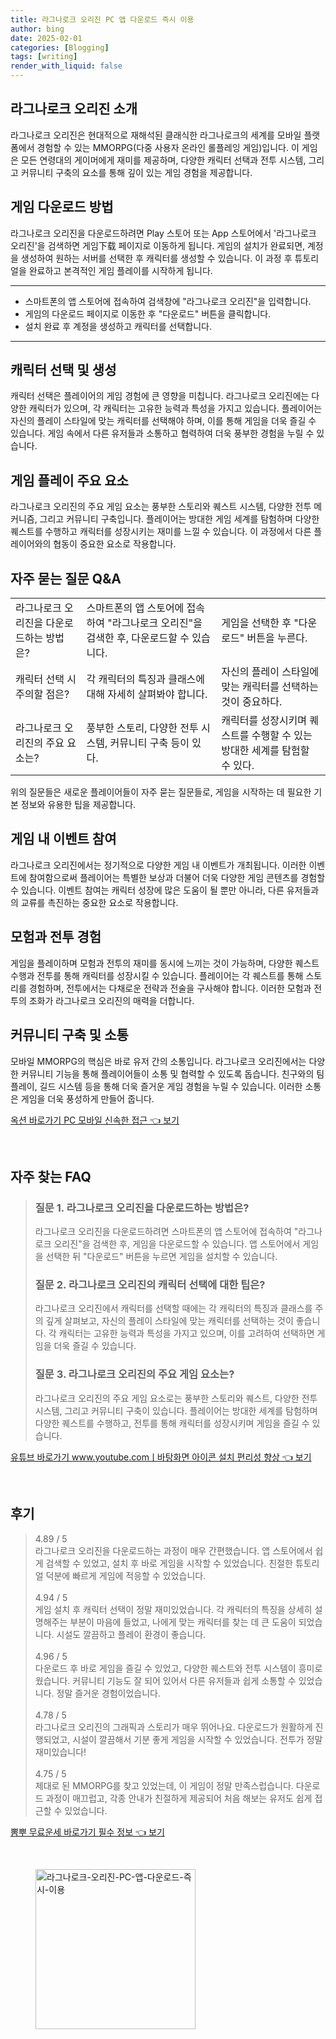 ```yaml
---
title: 라그나로크 오리진 PC 앱 다운로드 즉시 이용
author: bing
date: 2025-02-01
categories: [Blogging]
tags: [writing]
render_with_liquid: false
---
```



<h2 id='라그나로크_오리진_소개'>라그나로크 오리진 소개</h2>

<p>라그나로크 오리진은 현대적으로 재해석된 클래식한 라그나로크의 세계를 모바일 플랫폼에서 경험할 수 있는 MMORPG(다중 사용자 온라인 롤플레잉 게임)입니다. 이 게임은 모든 연령대의 게이머에게 재미를 제공하며, 다양한 캐릭터 선택과 전투 시스템, 그리고 커뮤니티 구축의 요소를 통해 깊이 있는 게임 경험을 제공합니다.</p>

<h2 id='게임_다운로드_방법'>게임 다운로드 방법</h2>

<p>라그나로크 오리진을 다운로드하려면 Play 스토어 또는 App 스토어에서 '라그나로크 오리진'을 검색하면 게임下载 페이지로 이동하게 됩니다. 게임의 설치가 완료되면, 계정을 생성하여 원하는 서버를 선택한 후 캐릭터를 생성할 수 있습니다. 이 과정 후 튜토리얼을 완료하고 본격적인 게임 플레이를 시작하게 됩니다.</p>

<hr />

<ul>
    <li>스마트폰의 앱 스토어에 접속하여 검색창에 "라그나로크 오리진"을 입력합니다.</li>
    <li>게임의 다운로드 페이지로 이동한 후 "다운로드" 버튼을 클릭합니다.</li>
    <li>설치 완료 후 계정을 생성하고 캐릭터를 선택합니다.</li>
</ul>

<hr />

<h2 id='캐릭터_선택_및_생성'>캐릭터 선택 및 생성</h2>

<p>캐릭터 선택은 플레이어의 게임 경험에 큰 영향을 미칩니다. 라그나로크 오리진에는 다양한 캐릭터가 있으며, 각 캐릭터는 고유한 능력과 특성을 가지고 있습니다. 플레이어는 자신의 플레이 스타일에 맞는 캐릭터를 선택해야 하며, 이를 통해 게임을 더욱 즐길 수 있습니다. 게임 속에서 다른 유저들과 소통하고 협력하여 더욱 풍부한 경험을 누릴 수 있습니다.</p>

<h2 id='게임_플레이_요소'>게임 플레이 주요 요소</h2>

<p>라그나로크 오리진의 주요 게임 요소는 풍부한 스토리와 퀘스트 시스템, 다양한 전투 메커니즘, 그리고 커뮤니티 구축입니다. 플레이어는 방대한 게임 세계를 탐험하며 다양한 퀘스트를 수행하고 캐릭터를 성장시키는 재미를 느낄 수 있습니다. 이 과정에서 다른 플레이어와의 협동이 중요한 요소로 작용합니다.</p>

<h2 id='자주_묻는_질문_QNA'>자주 묻는 질문 Q&A</h2>

<table>
    <tr>
        <td>라그나로크 오리진을 다운로드하는 방법은?</td>
        <td>스마트폰의 앱 스토어에 접속하여 "라그나로크 오리진"을 검색한 후, 다운로드할 수 있습니다.</td>
        <td>게임을 선택한 후 "다운로드" 버튼을 누른다.</td>
    </tr>
    <tr>
        <td>캐릭터 선택 시 주의할 점은?</td>
        <td>각 캐릭터의 특징과 클래스에 대해 자세히 살펴봐야 합니다.</td>
        <td>자신의 플레이 스타일에 맞는 캐릭터를 선택하는 것이 중요하다.</td>
    </tr>
    <tr>
        <td>라그나로크 오리진의 주요 요소는?</td>
        <td>풍부한 스토리, 다양한 전투 시스템, 커뮤니티 구축 등이 있다.</td>
        <td>캐릭터를 성장시키며 퀘스트를 수행할 수 있는 방대한 세계를 탐험할 수 있다.</td>
    </tr>
</table>

<p>위의 질문들은 새로운 플레이어들이 자주 묻는 질문들로, 게임을 시작하는 데 필요한 기본 정보와 유용한 팁을 제공합니다.</p>

<h2 id='게임_내_이벤트_참여'>게임 내 이벤트 참여</h2>

<p>라그나로크 오리진에서는 정기적으로 다양한 게임 내 이벤트가 개최됩니다. 이러한 이벤트에 참여함으로써 플레이어는 특별한 보상과 더불어 더욱 다양한 게임 콘텐츠를 경험할 수 있습니다. 이벤트 참여는 캐릭터 성장에 많은 도움이 될 뿐만 아니라, 다른 유저들과의 교류를 촉진하는 중요한 요소로 작용합니다.</p>

<h2 id='모험_과_전투_경험'>모험과 전투 경험</h2>

<p>게임을 플레이하며 모험과 전투의 재미를 동시에 느끼는 것이 가능하며, 다양한 퀘스트 수행과 전투를 통해 캐릭터를 성장시킬 수 있습니다. 플레이어는 각 퀘스트를 통해 스토리를 경험하며, 전투에서는 다채로운 전략과 전술을 구사해야 합니다. 이러한 모험과 전투의 조화가 라그나로크 오리진의 매력을 더합니다.</p>

<h2 id='커뮤니티_구축_및_소통'>커뮤니티 구축 및 소통</h2>

<p>모바일 MMORPG의 핵심은 바로 유저 간의 소통입니다. 라그나로크 오리진에서는 다양한 커뮤니티 기능을 통해 플레이어들이 소통 및 협력할 수 있도록 돕습니다. 친구와의 팀 플레이, 길드 시스템 등을 통해 더욱 즐거운 게임 경험을 누릴 수 있습니다. 이러한 소통은 게임을 더욱 풍성하게 만들어 줍니다.</p>


<p><a class="click-button" title="옥션 바로가기 PC 모바일 신속한 접근" href="https://24nara.github.io/posts/%EC%98%A5%EC%85%98-%EB%B0%94%EB%A1%9C%EA%B0%80%EA%B8%B0-PC-%EB%AA%A8%EB%B0%94%EC%9D%BC-%EC%8B%A0%EC%86%8D%ED%95%9C-%EC%A0%91%EA%B7%BC/" rel="dofollow">옥션 바로가기 PC 모바일 신속한 접근 👈 보기</a></p><br>
<h2 id='자주_찾는_FAQ'>자주 찾는 FAQ</h2>
<div itemscope="" itemtype="https://schema.org/FAQPage"> 
<blockquote> 
<div itemscope="" itemprop="mainEntity" itemtype="https://schema.org/Question"> 
<h3 itemprop="name">질문 1. 라그나로크 오리진을 다운로드하는 방법은?</h3> 
<div itemscope="" itemprop="acceptedAnswer" itemtype="https://schema.org/Answer"> 
<span itemprop="text"> 
<p>라그나로크 오리진을 다운로드하려면 스마트폰의 앱 스토어에 접속하여 "라그나로크 오리진"을 검색한 후, 게임을 다운로드할 수 있습니다. 앱 스토어에서 게임을 선택한 뒤 "다운로드" 버튼을 누르면 게임을 설치할 수 있습니다.</p> 
</span> 
</div> 
</div> 

<div itemscope="" itemprop="mainEntity" itemtype="https://schema.org/Question"> 
<h3 itemprop="name">질문 2. 라그나로크 오리진의 캐릭터 선택에 대한 팁은?</h3> 
<div itemscope="" itemprop="acceptedAnswer" itemtype="https://schema.org/Answer"> 
<span itemprop="text"> 
<p>라그나로크 오리진에서 캐릭터를 선택할 때에는 각 캐릭터의 특징과 클래스를 주의 깊게 살펴보고, 자신의 플레이 스타일에 맞는 캐릭터를 선택하는 것이 좋습니다. 각 캐릭터는 고유한 능력과 특성을 가지고 있으며, 이를 고려하여 선택하면 게임을 더욱 즐길 수 있습니다.</p> 
</span> 
</div> 
</div> 

<div itemscope="" itemprop="mainEntity" itemtype="https://schema.org/Question"> 
<h3 itemprop="name">질문 3. 라그나로크 오리진의 주요 게임 요소는?</h3> 
<div itemscope="" itemprop="acceptedAnswer" itemtype="https://schema.org/Answer"> 
<span itemprop="text"> 
<p>라그나로크 오리진의 주요 게임 요소로는 풍부한 스토리와 퀘스트, 다양한 전투 시스템, 그리고 커뮤니티 구축이 있습니다. 플레이어는 방대한 세계를 탐험하며 다양한 퀘스트를 수행하고, 전투를 통해 캐릭터를 성장시키며 게임을 즐길 수 있습니다.</p> 
</span> 
</div> 
</div> 
</blockquote> 
</div>
<p><a class="click-button" title="유튜브 바로가기 www.youtube.comㅣ바탕화면 아이콘 설치 편리성 향상" href="https://24nara.github.io/posts/%EC%9C%A0%ED%8A%9C%EB%B8%8C-%EB%B0%94%EB%A1%9C%EA%B0%80%EA%B8%B0-www.youtube.com%E3%85%A3%EB%B0%94%ED%83%95%ED%99%94%EB%A9%B4-%EC%95%84%EC%9D%B4%EC%BD%98-%EC%84%A4%EC%B9%98-%ED%8E%B8%EB%A6%AC%EC%84%B1-%ED%96%A5%EC%83%81/" rel="dofollow">유튜브 바로가기 www.youtube.comㅣ바탕화면 아이콘 설치 편리성 향상 👈 보기</a></p><br>
<h2 id='후기'>후기</h2>
<div itemscope itemtype="https://schema.org/Product">
  <blockquote>
  <div itemprop="review" itemscope itemtype="https://schema.org/Review">
      <div itemprop="reviewRating" itemscope itemtype="https://schema.org/Rating"> <span itemprop="ratingValue">4.89</span> / <span itemprop="bestRating">5</span> </div>
      <span itemprop="reviewBody">라그나로크 오리진을 다운로드하는 과정이 매우 간편했습니다. 앱 스토어에서 쉽게 검색할 수 있었고, 설치 후 바로 게임을 시작할 수 있었습니다. 친절한 튜토리얼 덕분에 빠르게 게임에 적응할 수 있었습니다.</span>
  </div>
  <br>
  <div itemprop="review" itemscope itemtype="https://schema.org/Review">
      <div itemprop="reviewRating" itemscope itemtype="https://schema.org/Rating"> <span itemprop="ratingValue">4.94</span> / <span itemprop="bestRating">5</span> </div>
      <span itemprop="reviewBody">게임 설치 후 캐릭터 선택이 정말 재미있었습니다. 각 캐릭터의 특징을 상세히 설명해주는 부분이 마음에 들었고, 나에게 맞는 캐릭터를 찾는 데 큰 도움이 되었습니다. 시설도 깔끔하고 플레이 환경이 좋습니다.</span>
  </div>
  <br>
  <div itemprop="review" itemscope itemtype="https://schema.org/Review">
      <div itemprop="reviewRating" itemscope itemtype="https://schema.org/Rating"> <span itemprop="ratingValue">4.96</span> / <span itemprop="bestRating">5</span> </div>
      <span itemprop="reviewBody">다운로드 후 바로 게임을 즐길 수 있었고, 다양한 퀘스트와 전투 시스템이 흥미로웠습니다. 커뮤니티 기능도 잘 되어 있어서 다른 유저들과 쉽게 소통할 수 있었습니다. 정말 즐거운 경험이었습니다.</span>
  </div>
  <br>
  <div itemprop="review" itemscope itemtype="https://schema.org/Review">
      <div itemprop="reviewRating" itemscope itemtype="https://schema.org/Rating"> <span itemprop="ratingValue">4.78</span> / <span itemprop="bestRating">5</span> </div>
      <span itemprop="reviewBody">라그나로크 오리진의 그래픽과 스토리가 매우 뛰어나요. 다운로드가 원활하게 진행되었고, 시설이 깔끔해서 기분 좋게 게임을 시작할 수 있었습니다. 전투가 정말 재미있습니다!</span>
  </div>
  <br>
  <div itemprop="review" itemscope itemtype="https://schema.org/Review">
      <div itemprop="reviewRating" itemscope itemtype="https://schema.org/Rating"> <span itemprop="ratingValue">4.75</span> / <span itemprop="bestRating">5</span> </div>
      <span itemprop="reviewBody">제대로 된 MMORPG를 찾고 있었는데, 이 게임이 정말 만족스럽습니다. 다운로드 과정이 매끄럽고, 각종 안내가 친절하게 제공되어 처음 해보는 유저도 쉽게 접근할 수 있었습니다.</span>
  </div>
  </blockquote>
</div>
<p><a class="click-button" title="뽐뿌 무료운세 바로가기 필수 정보" href="https://24nara.github.io/posts/%EB%BD%90%EB%BF%8C-%EB%AC%B4%EB%A3%8C%EC%9A%B4%EC%84%B8-%EB%B0%94%EB%A1%9C%EA%B0%80%EA%B8%B0-%ED%95%84%EC%88%98-%EC%A0%95%EB%B3%B4/" rel="dofollow">뽐뿌 무료운세 바로가기 필수 정보 👈 보기</a></p><br>
<figure class="image"><img src="https://24nara.github.io/assets/img/thumbnail/라그나로크-오리진-PC-앱-다운로드-즉시-이용.webp" alt="라그나로크-오리진-PC-앱-다운로드-즉시-이용" width="256" height="256"></figure>